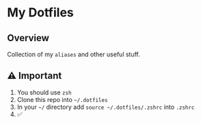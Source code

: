# My Dotfiles 

## Overview 

Collection of my `aliases` and other useful stuff. 

## ⚠️ Important

1. You should use `zsh`
2. Clone this repo into `~/.dotfiles`
3. In your `~/` directory add `source ~/.dotfiles/.zshrc` into `.zshrc` 
4. ✅